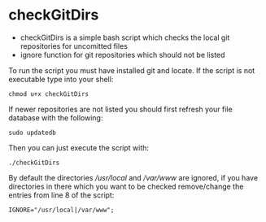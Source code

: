 # checkGitDirs
* checkGitDirs is a simple bash script which checks the local git repositories for uncomitted files
* ignore function for git repositories which should not be listed

To run the script you must have installed git and locate.
If the script is not executable type into your shell:

    chmod u+x checkGitDirs
    
If newer repositories are not listed you should first refresh your file database with the following:

    sudo updatedb
    
Then you can just execute the script with:

    ./checkGitDirs

By default the directories */usr/local* and */var/www* are ignored, if you have directories in there which you want to be checked remove/change the entries from line 8 of the script:
    
    IGNORE="/usr/local|/var/www";
